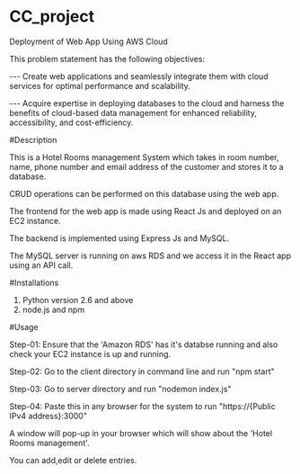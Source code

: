 # CC_project
Deployment of Web App Using AWS Cloud

This problem statement has the following objectives:

--- Create web applications and seamlessly integrate them with cloud services for optimal performance and scalability.

--- Acquire expertise in deploying databases to the cloud and harness the benefits of cloud-based data management for enhanced reliability, accessibility, and cost-efficiency.

#Description

This is a Hotel Rooms management System which takes in room number, name, phone number and email address of the customer and stores it to a database. 

CRUD operations can be performed on this database using the web app. 

The frontend for the web app is made using React Js and deployed on an EC2 instance. 

The backend is implemented using Express Js and MySQL.

The MySQL server is running on aws RDS and we access it in the React app using an API call.

#Installations
1) Python version 2.6 and above
2) node.js and npm

#Usage

Step-01: Ensure that the 'Amazon RDS' has it's databse running and also check your EC2 instance is up and running.

Step-02: Go to the client directory in command line and run "npm start"

Step-03: Go to server directory and run "nodemon index.js"

Step-04: Paste this in any browser for the system to run "https://{Public IPv4 address}:3000"

A window will pop-up in your browser which will show about the 'Hotel Rooms management'.

You can add,edit or delete entries.
